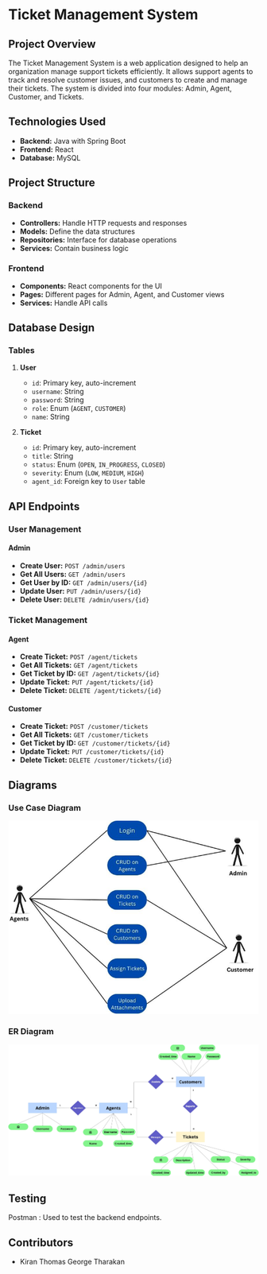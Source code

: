 # Ticket Management System

## Project Overview

The Ticket Management System is a web application designed to help an organization manage support tickets efficiently. It allows support agents to track and resolve customer issues, and customers to create and manage their tickets. The system is divided into four modules: Admin, Agent, Customer, and Tickets.

## Technologies Used

- **Backend:** Java with Spring Boot
- **Frontend:** React
- **Database:** MySQL

## Project Structure

### Backend

- **Controllers:** Handle HTTP requests and responses
- **Models:** Define the data structures
- **Repositories:** Interface for database operations
- **Services:** Contain business logic

### Frontend

- **Components:** React components for the UI
- **Pages:** Different pages for Admin, Agent, and Customer views
- **Services:** Handle API calls

## Database Design

### Tables

1. **User**
   - `id`: Primary key, auto-increment
   - `username`: String
   - `password`: String
   - `role`: Enum (`AGENT`, `CUSTOMER`)
   - `name`: String

2. **Ticket**
   - `id`: Primary key, auto-increment
   - `title`: String
   - `status`: Enum (`OPEN`, `IN_PROGRESS`, `CLOSED`)
   - `severity`: Enum (`LOW`, `MEDIUM`, `HIGH`)
   - `agent_id`: Foreign key to `User` table

## API Endpoints

### User Management

#### Admin

- **Create User:** `POST /admin/users`
- **Get All Users:** `GET /admin/users`
- **Get User by ID:** `GET /admin/users/{id}`
- **Update User:** `PUT /admin/users/{id}`
- **Delete User:** `DELETE /admin/users/{id}`

### Ticket Management

#### Agent

- **Create Ticket:** `POST /agent/tickets`
- **Get All Tickets:** `GET /agent/tickets`
- **Get Ticket by ID:** `GET /agent/tickets/{id}`
- **Update Ticket:** `PUT /agent/tickets/{id}`
- **Delete Ticket:** `DELETE /agent/tickets/{id}`

#### Customer

- **Create Ticket:** `POST /customer/tickets`
- **Get All Tickets:** `GET /customer/tickets`
- **Get Ticket by ID:** `GET /customer/tickets/{id}`
- **Update Ticket:** `PUT /customer/tickets/{id}`
- **Delete Ticket:** `DELETE /customer/tickets/{id}`

## Diagrams

### Use Case Diagram
![Use Case Diagram](assets/TMS_Use_Case_Diagram.png)

### ER Diagram
![ER Diagram](assets/TMS_ERD.png)

## Testing

Postman : Used to test the backend endpoints.

## Contributors

- Kiran Thomas George Tharakan


